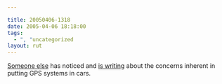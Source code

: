 ```yaml
---

title: 20050406-1318
date: 2005-04-06 18:18:00
tags:
  - ", "uncategorized
layout: rut
---
```


<p> <a href="http://arstechnica.com">Someone else</a> has noticed and
<a href="http://arstechnica.com/news.ars/post/20050406-4782.html">is
writing</a> about the concerns inherent in putting GPS systems
in cars.</p>

